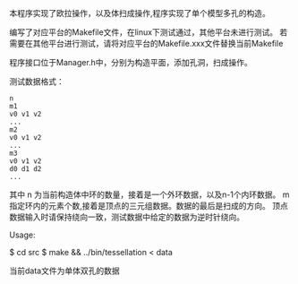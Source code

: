 本程序实现了欧拉操作，以及体扫成操作,程序实现了单个模型多孔的构造。

编写了对应平台的Makefile文件，在linux下测试通过，其他平台未进行测试。
若需要在其他平台进行测试，请将对应平台的Makefile.xxx文件替换当前Makefile

程序接口位于Manager.h中，分别为构造平面，添加孔洞，扫成操作。

测试数据格式：
```
n
m1
v0 v1 v2
...
m2
v0 v1 v2
...
m3
v0 v1 v2
d0 d1 d2
...
```
其中 n 为当前构造体中环的数量，接着是一个外环数据，以及n-1个内环数据。
m指定环内的元素个数,接着是顶点的三元组数据。数据的最后是扫成的方向。
顶点数据输入时请保持绕向一致，测试数据中给定的数据为逆时针绕向。

Usage:

$ cd src
$ make && ../bin/tessellation < data

当前data文件为单体双孔的数据
